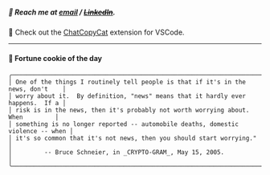 ##### :calling: Reach me at **[email](mailto:johannes@stenmark.in)** ***/*** **[~~LinkedIn~~](https://www.linkedin.com/in/johannes-stenmark)**.
:feet: Check out the [ChatCopyCat](https://github.com/jstenmark/ChatCopyCat) extension for VSCode.

---
#### :cookie: Fortune cookie of the day
```smalltalk
╭─────────────────────────────────────────────────────────────────────────────────╮
│ One of the things I routinely tell people is that if it's in the news, don't    │
│ worry about it.  By definition, "news" means that it hardly ever happens.  If a │
│ risk is in the news, then it's probably not worth worrying about.  When         │
│ something is no longer reported -- automobile deaths, domestic violence -- when │
│ it's so common that it's not news, then you should start worrying."             │
│         -- Bruce Schneier, in _CRYPTO-GRAM_, May 15, 2005.                      │
╰─────────────────────────────────────────────────────────────────────────────────╯
```
